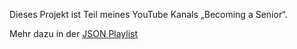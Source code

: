 Dieses Projekt ist Teil meines YouTube Kanals „Becoming a Senior“.

Mehr dazu in der [JSON Playlist](https://www.youtube.com/watch?v=aRv0KdBSC1o&list=PLfTfYC1e4kICc6RRLaja-QjPUI1JLqZKN)
